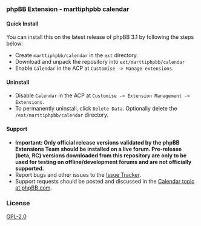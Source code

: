 ### phpBB Extension - marttiphpbb calendar

#### Quick Install

You can install this on the latest release of phpBB 3.1 by following the steps below:

* Create `marttiphpbb/calendar` in the `ext` directory.
* Download and unpack the repository into `ext/marttiphpbb/calendar`
* Enable `Calendar` in the ACP at `Customise -> Manage extensions`.

#### Uninstall

* Disable `Calendar` in the ACP at `Customise -> Extension Management -> Extensions`.
* To permanently uninstall, click `Delete Data`. Optionally delete the `/ext/marttiphpbb/calendar` directory.

#### Support

* **Important: Only official release versions validated by the phpBB Extensions Team should be installed on a live forum. Pre-release (beta, RC) versions downloaded from this repository are only to be used for testing on offline/development forums and are not officially supported.**
* Report bugs and other issues to the [Issue Tracker](https://github.com/marttiphpbb/calendar/issues).
* Support requests should be posted and discussed in the [Calendar topic at phpBB.com](https://www.phpbb.com/community/viewtopic.php?f=456&t=).

### License

[GPL-2.0](license.txt)
